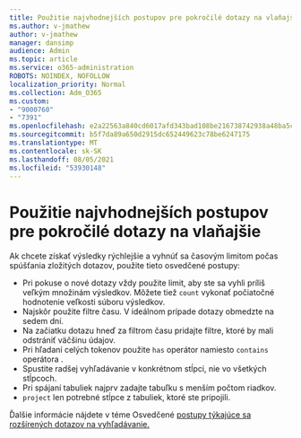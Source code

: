 ```yaml
---
title: Použitie najvhodnejších postupov pre pokročilé dotazy na vlaňajšie
ms.author: v-jmathew
author: v-jmathew
manager: dansimp
audience: Admin
ms.topic: article
ms.service: o365-administration
ROBOTS: NOINDEX, NOFOLLOW
localization_priority: Normal
ms.collection: Adm_O365
ms.custom:
- "9000760"
- "7391"
ms.openlocfilehash: e2a22563a840cd6017afd343bad108be216738742938a48ba5ceb1010fd16098
ms.sourcegitcommit: b5f7da89a650d2915dc652449623c78be6247175
ms.translationtype: MT
ms.contentlocale: sk-SK
ms.lasthandoff: 08/05/2021
ms.locfileid: "53930148"
---
```

# <a name="apply-best-practices-for-advanced-hunting-queries"></a>Použitie najvhodnejších postupov pre pokročilé dotazy na vlaňajšie

Ak chcete získať výsledky rýchlejšie a vyhnúť sa časovým limitom počas spúšťania zložitých dotazov, použite tieto osvedčené postupy:

- Pri pokuse o nové dotazy vždy použite limit, aby ste sa vyhli príliš veľkým množinám výsledkov. Môžete tiež `count` vykonať počiatočné hodnotenie veľkosti súboru výsledkov.
- Najskôr použite filtre času. V ideálnom prípade dotazy obmedzte na sedem dní.
- Na začiatku dotazu hneď za filtrom času pridajte filtre, ktoré by mali odstrániť väčšinu údajov.
- Pri hľadaní celých tokenov použite `has` operátor namiesto `contains` operátora .
- Spustite radšej vyhľadávanie v konkrétnom stĺpci, nie vo všetkých stĺpcoch.
- Pri spájaní tabuliek najprv zadajte tabuľku s menším počtom riadkov.
- `project` len potrebné stĺpce z tabuliek, ktoré ste pripojili.

Ďalšie informácie nájdete v téme Osvedčené [postupy týkajúce sa rozšírených dotazov na vyhľadávanie.](https://go.microsoft.com/fwlink/?linkid=2144812)
